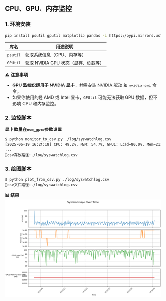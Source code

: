 ## CPU、GPU、内存监控

### 1. 环境安装
```bash
pip install psutil gputil matplotlib pandas -i https://pypi.mirrors.ustc.edu.cn/simple/
```
| 库名        | 用途说明 |
|-------------|----------|
| `psutil`    | 获取系统信息（CPU、内存等） |
| `GPUtil`    | 获取 NVIDIA GPU 状态（显存、负载等） |

**⚠️ 注意事项**

- **GPU 监控仅适用于 NVIDIA 显卡**，并需安装 [NVIDIA 驱动](https://www.nvidia.com/Download/index.aspx) 和 `nvidia-smi` 命令。
- 如果你使用的是 AMD 或 Intel 显卡，`GPUtil` 可能无法获取 GPU 数据，但不影响 CPU 和内存监控。

### 2. 监控脚本
**显卡数量在`num_gpus`参数设置**
```bash
$ python monitor_to_csv.py ./log/syswatchlog.csv
[2025-06-19 16:24:18] CPU: 49.2%, MEM: 54.7%, GPU1: Load=80.0%, Mem=21799.0 MB, GPU2: Load=67.0%, Mem=20253.0 MB, GPU3: Load=79.0%, Mem=20147.0 MB, GPU4: Load=82.0%, Mem=19795.0 MB, GPU5: Load=0.0%, Mem=18.0 MB, GPU6: Load=0.0%, Mem=18.0 MB, GPU7: Load=0.0%, Mem=18.0 MB, GPU8: Load=0.0%, Mem=18.0 MB
...
📁csv存放路径:./log/syswatchlog.csv
```
### 3. 绘图脚本
```bash
$ python plot_from_csv.py ./log/syswatchlog.csv
📁csv文件路径:./log/syswatchlog.csv
```
**📊 结果**
![plot](./assets/system_usage_plot.png)


